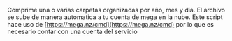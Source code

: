 Comprime una o varias carpetas organizadas por año, mes y dia.
El archivo se sube de manera automatica a tu cuenta de mega en la nube.
Este script hace uso de [https://mega.nz/cmd](https://mega.nz/cmd) por lo que es necesario contar con una cuenta del servicio
